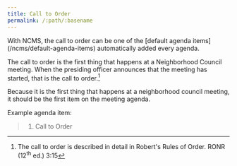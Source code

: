 ```yaml
---
title: Call to Order
permalink: /:path/:basename
---
```


<aside class="callout" role="complementary" markdown="1">
With NCMS,
the call to order
can be one
of the [default agenda items](/ncms/default-agenda-items)
automatically added
every agenda.
</aside>

The call to order is
the first thing
that happens
at a Neighborhood Council meeting.
When the presiding officer
announces that the meeting
has started,
that is the call to order.[^ronr315]

Because it is
the first thing
that happens
at a neighborhood council meeting,
it should be
the first item
on the meeting agenda.

Example agenda item:

> 1. Call to Order

[^ronr315]:
    The call to order is described
    in detail
    in Robert's Rules of Order.
    RONR (12<sup>th</sup>&nbsp;ed.) 3:15
